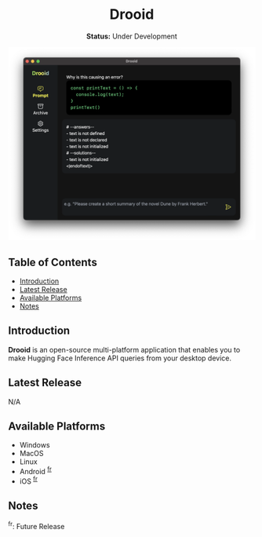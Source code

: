 <div align="center">
  <h1>Drooid</h1>
  <p><strong>Status:</strong> Under Development</p>
</div>

![Sreenshot](https://raw.githubusercontent.com/iamthismarvin/drooid/chat/public/images/drooid_preview.png)

## Table of Contents

- [Introduction](#introduction)
- [Latest Release](#latest-release)
- [Available Platforms](#available-platforms)
- [Notes](#notes)

## Introduction

**Drooid** is an open-source multi-platform application that enables you to make Hugging Face Inference API queries from your desktop device.

## Latest Release

N/A

## Available Platforms

- Windows
- MacOS
- Linux
- Android <sup><a href="#fr">fr</a></sup>
- iOS <sup><a href="#fr">fr</a></sup>

## Notes

<sup><a id="fr">fr</a></sup>: Future Release
